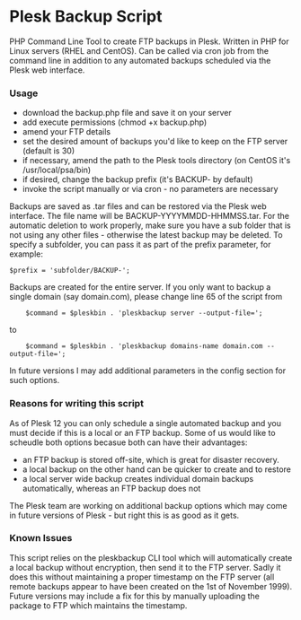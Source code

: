 Plesk Backup Script
===================

PHP Command Line Tool to create FTP backups in Plesk. Written in PHP for Linux servers (RHEL and CentOS). 
Can be called via cron job from the command line in addition to any automated backups scheduled via the Plesk web interface.


### Usage

- download the backup.php file and save it on your server
- add execute permissions (chmod +x backup.php)
- amend your FTP details
- set the desired amount of backups you'd like to keep on the FTP server (default is 30)
- if necessary, amend the path to the Plesk tools directory (on CentOS it's /usr/local/psa/bin)
- if desired, change the backup prefix (it's BACKUP- by default)
- invoke the script manually or via cron - no parameters are necessary

Backups are saved as .tar files and can be restored via the Plesk web interface. The file name will be BACKUP-YYYYMMDD-HHMMSS.tar.
For the automatic deletion to work properly, make sure you have a sub folder that is not using any other files - otherwise the latest backup may be deleted.
To specify a subfolder, you can pass it as part of the prefix parameter, for example:

    $prefix = 'subfolder/BACKUP-'; 

Backups are created for the entire server. If you only want to backup a single domain (say domain.com), please change line 65 of the script from

    	$command = $pleskbin . 'pleskbackup server --output-file=';
    	
to

    	$command = $pleskbin . 'pleskbackup domains-name domain.com --output-file=';
    	
In future versions I may add additional parameters in the config section for such options.


### Reasons for writing this script

As of Plesk 12 you can only schedule a single automated backup and you must decide if this is a local or an FTP backup. 
Some of us would like to scheudle both options becasue both can have their advantages:

- an FTP backup is stored off-site, which is great for disaster recovery.
- a local backup on the other hand can be quicker to create and to restore
- a local server wide backup creates individual domain backups automatically, whereas an FTP backup does not

The Plesk team are working on additional backup options which may come in future versions of Plesk - but right this is as good as it gets.


### Known Issues

This script relies on the pleskbackup CLI tool which will automatically create a local backup without encryption, then send it to the FTP server.
Sadly it does this without maintaining a proper timestamp on the FTP server (all remote backups appear to have been created on the 1st of November 1999).
Future versions may include a fix for this by manually uploading the package to FTP which maintains the timestamp.
